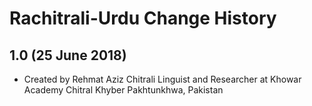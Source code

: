 Rachitrali-Urdu Change History
==============================

1.0 (25 June 2018)
-----------------

* Created by Rehmat Aziz Chitrali Linguist and Researcher at Khowar Academy Chitral Khyber Pakhtunkhwa, Pakistan


